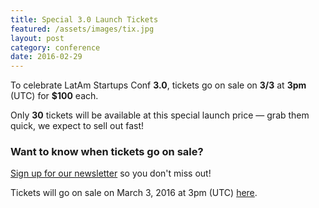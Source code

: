 ```yaml
---
title: Special 3.0 Launch Tickets
featured: /assets/images/tix.jpg
layout: post
category: conference
date: 2016-02-29
---
```


<p>To celebrate LatAm Startups Conf <strong>3.0</strong>, tickets go on sale on <strong>3/3</strong> at <strong>3pm</strong> (UTC) for <strong>$100</strong> each.</p>
<p>Only <strong>30</strong> tickets will be available at this special launch price &mdash; grab them quick, we expect to sell out fast!</p>

<h3>Want to know when tickets go on sale?</h3>
<p><a href="#join-the-movement">Sign up for our newsletter</a> so you don't miss out!</p>
<!--more-->

<p>Tickets will go on sale on March 3, 2016 at 3pm (UTC) <a href="/tickets.html">here</a>.</p>

